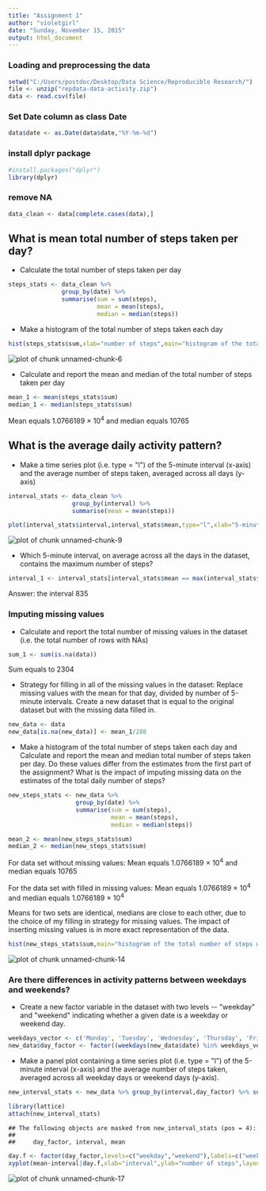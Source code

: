 ```yaml
---
title: "Assignment 1"
author: "violetgirl"
date: "Sunday, November 15, 2015"
output: html_document
---
```

### Loading and preprocessing the data

```r
setwd("C:/Users/postdoc/Desktop/Data Science/Reproducible Research/")
file <- unzip("repdata-data-activity.zip")
data <- read.csv(file)
```
### Set Date column as class Date

```r
data$date <- as.Date(data$date,"%Y-%m-%d")
```
### install dplyr package

```r
#install.packages("dplyr")
library(dplyr)
```
### remove NA

```r
data_clean <- data[complete.cases(data),]
```
##  What is mean total number of steps taken per day?
- Calculate the total number of steps taken per day

```r
steps_stats <- data_clean %>% 
               group_by(date) %>% 
               summarise(sum = sum(steps), 
                         mean = mean(steps), 
                         median = median(steps))
```
- Make a histogram of the total number of steps taken each day

```r
hist(steps_stats$sum,xlab="number of steps",main="histogram of the total number of steps")
```

![plot of chunk unnamed-chunk-6](figure/unnamed-chunk-6-1.png) 

- Calculate and report the mean and median of the total number of steps taken per day

```r
mean_1 <- mean(steps_stats$sum)
median_1 <- median(steps_stats$sum)
```
Mean equals 1.0766189 &times; 10<sup>4</sup> and median equals 10765

## What is the average daily activity pattern?
- Make a time series plot (i.e. type = "l") of the 5-minute interval (x-axis) and the average number of steps taken, averaged across all days (y-axis)

```r
interval_stats <- data_clean %>% 
                  group_by(interval) %>% 
                  summarise(mean = mean(steps))
```

```r
plot(interval_stats$interval,interval_stats$mean,type="l",xlab="5-minute intervals",ylab="average number of steps taken",main="averaged across all days number of steps taken vs intervals")
```

![plot of chunk unnamed-chunk-9](figure/unnamed-chunk-9-1.png) 

- Which 5-minute interval, on average across all the days in the dataset, contains the maximum number of steps?

```r
interval_1 <- interval_stats[interval_stats$mean == max(interval_stats$mean),]$interval
```
Answer: the interval 835

### Imputing missing values
- Calculate and report the total number of missing values in the dataset (i.e. the total number of rows with NAs) 

```r
sum_1 <- sum(is.na(data))
```
Sum equals to 2304

- Strategy for filling in all of the missing values in the dataset: Replace missing values with the mean for that day, divided by number of 5-minute intervals. Create a new dataset that is equal to the original dataset but with the missing data filled in.

```r
new_data <- data
new_data[is.na(new_data)] <- mean_1/288
```
- Make a histogram of the total number of steps taken each day and Calculate and report the mean and median total number of steps taken per day. Do these values differ from the estimates from the first part of the assignment? What is the impact of imputing missing data on the estimates of the total daily number of steps?

```r
new_steps_stats <- new_data %>% 
                   group_by(date) %>% 
                   summarise(sum = sum(steps), 
                             mean = mean(steps), 
                             median = median(steps))

mean_2 <- mean(new_steps_stats$sum)
median_2 <- median(new_steps_stats$sum)
```
For data set without missing values: Mean equals 1.0766189 &times; 10<sup>4</sup> and median equals 10765

For the data set with filled in missing values: Mean equals 1.0766189 &times; 10<sup>4</sup> and median equals 1.0766189 &times; 10<sup>4</sup>

Means for two sets are identical, medians are close to each other, due to the choice of my filling in strategy for missing values. The impact of inserting missing values is in more exact representation of the data. 


```r
hist(new_steps_stats$sum,main="histogram of the total number of steps with missing values filled in",xlab="number of steps")
```

![plot of chunk unnamed-chunk-14](figure/unnamed-chunk-14-1.png) 

### Are there differences in activity patterns between weekdays and weekends?
- Create a new factor variable in the dataset with two levels -- "weekday" and "weekend" indicating whether a given date is a weekday or weekend day.

```r
weekdays_vector <- c('Monday', 'Tuesday', 'Wednesday', 'Thursday', 'Friday')
new_data$day_factor <- factor((weekdays(new_data$date) %in% weekdays_vector),levels=c(FALSE, TRUE), labels=c('weekend', 'weekday')) 
```
- Make a panel plot containing a time series plot (i.e. type = "l") of the 5-minute interval (x-axis) and the average number of steps taken, averaged across all weekday days or weekend days (y-axis). 

```r
new_interval_stats <- new_data %>% group_by(interval,day_factor) %>% summarise(mean = mean(steps))
```

```r
library(lattice)
attach(new_interval_stats)
```

```
## The following objects are masked from new_interval_stats (pos = 4):
## 
##     day_factor, interval, mean
```

```r
day.f <- factor(day_factor,levels=c("weekday","weekend"),labels=c("weekday","weekend"))
xyplot(mean~interval|day.f,xlab="interval",ylab="number of steps",layout=c(1,2),type="l")
```

![plot of chunk unnamed-chunk-17](figure/unnamed-chunk-17-1.png) 
